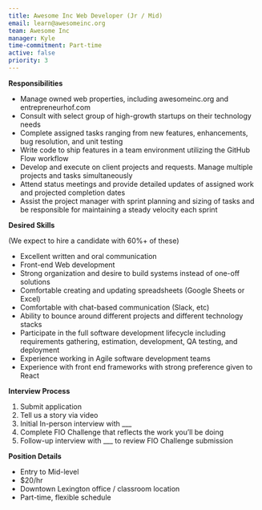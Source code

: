 ```yaml
---
title: Awesome Inc Web Developer (Jr / Mid)
email: learn@awesomeinc.org
team: Awesome Inc
manager: Kyle
time-commitment: Part-time
active: false
priority: 3
---
```

**Responsibilities**

* Manage owned web properties, including awesomeinc.org and entrepreneurhof.com
* Consult with select group of high-growth startups on their technology needs
* Complete assigned tasks ranging from new features, enhancements, bug resolution, and unit testing
* Write code to ship features in a team environment utilizing the GitHub Flow workflow
* Develop and execute on client projects and requests. Manage multiple projects and tasks simultaneously
* Attend status meetings and provide detailed updates of assigned work and projected completion dates
* Assist the project manager with sprint planning and sizing of tasks and be responsible for maintaining a steady velocity each sprint



**Desired Skills**

(We expect to hire a candidate with 60%+ of these)

* Excellent written and oral communication
* Front-end Web development
* Strong organization and desire to build systems instead of one-off solutions
* Comfortable creating and updating spreadsheets (Google Sheets or Excel)
* Comfortable with chat-based communication (Slack, etc)
* Ability to bounce around different projects and different technology stacks
* Participate in the full software development lifecycle including requirements gathering, estimation, development, QA testing, and deployment
* Experience working in Agile software development teams
* Experience with front end frameworks with strong preference given to React



**Interview Process**

1. Submit application
2. Tell us a story via video
3. Initial In-person interview with ___
4. Complete FIO Challenge that reflects the work you’ll be doing
5. Follow-up interview with ___ to review FIO Challenge submission





**Position Details**

* Entry to Mid-level
* $20/hr
* Downtown Lexington office / classroom location
* Part-time, flexible schedule